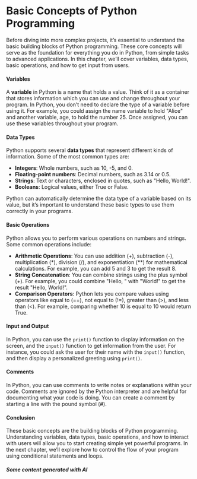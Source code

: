 # Basic Concepts of Python Programming

Before diving into more complex projects, it’s essential to understand the basic building blocks of Python programming. These core concepts will serve as the foundation for everything you do in Python, from simple tasks to advanced applications. In this chapter, we’ll cover variables, data types, basic operations, and how to get input from users.

#### Variables

A **variable** in Python is a name that holds a value. Think of it as a container that stores information which you can use and change throughout your program. In Python, you don’t need to declare the type of a variable before using it. For example, you could assign the name variable to hold "Alice" and another variable, age, to hold the number 25. Once assigned, you can use these variables throughout your program.

#### Data Types

Python supports several **data types** that represent different kinds of information. Some of the most common types are:

* **Integers**: Whole numbers, such as 10, -5, and 0.
* **Floating-point numbers**: Decimal numbers, such as 3.14 or 0.5.
* **Strings**: Text or characters, enclosed in quotes, such as "Hello, World!".
* **Booleans**: Logical values, either True or False.

Python can automatically determine the data type of a variable based on its value, but it’s important to understand these basic types to use them correctly in your programs.

#### Basic Operations

Python allows you to perform various operations on numbers and strings. Some common operations include:

* **Arithmetic Operations**: You can use addition (+), subtraction (-), multiplication (\*), division (/), and exponentiation (\*\*) for mathematical calculations. For example, you can add 5 and 3 to get the result 8.
* **String Concatenation**: You can combine strings using the plus symbol (+). For example, you could combine "Hello, " with "World!" to get the result "Hello, World!".
* **Comparison Operators**: Python lets you compare values using operators like equal to (==), not equal to (!=), greater than (>), and less than (<). For example, comparing whether 10 is equal to 10 would return True.

#### Input and Output

In Python, you can use the `print()` function to display information on the screen, and the `input()` function to get information from the user. For instance, you could ask the user for their name with the `input()` function, and then display a personalized greeting using `print()`.

#### Comments

In Python, you can use comments to write notes or explanations within your code. Comments are ignored by the Python interpreter and are helpful for documenting what your code is doing. You can create a comment by starting a line with the pound symbol (#).

#### Conclusion

These basic concepts are the building blocks of Python programming. Understanding variables, data types, basic operations, and how to interact with users will allow you to start creating simple yet powerful programs. In the next chapter, we’ll explore how to control the flow of your program using conditional statements and loops.

##### Some content generated with AI